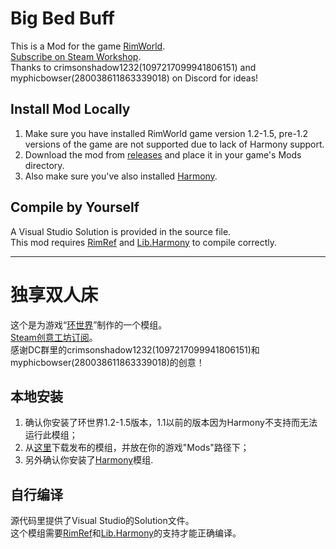 # Big Bed Buff
This is a Mod for the game [RimWorld](https://store.steampowered.com/app/294100).  
[Subscribe on Steam Workshop](https://steamcommunity.com/sharedfiles/filedetails/?id=3201556342).  
Thanks to crimsonshadow1232(1097217099941806151) and myphicbowser(280038611863339018) on Discord for ideas!

## Install Mod Locally
1. Make sure you have installed RimWorld game version 1.2-1.5, pre-1.2 versions of the game are not supported due to lack of Harmony support.  
2. Download the mod from [releases](https://github.com/AmCh-Q/RimWorldMod_BigBedBuff/releases) and place it in your game's Mods directory.  
3. Also make sure you've also installed [Harmony](https://github.com/pardeike/HarmonyRimWorld).  

## Compile by Yourself
A Visual Studio Solution is provided in the source file.  
This mod requires [RimRef](https://www.nuget.org/packages/Krafs.Rimworld.Ref) and [Lib.Harmony](https://www.nuget.org/packages/Lib.Harmony) to compile correctly.  

---

# 独享双人床
这个是为游戏“[环世界](https://store.steampowered.com/app/294100)”制作的一个模组。  
[Steam创意工坊订阅](https://steamcommunity.com/sharedfiles/filedetails/?id=3201556342)。  
感谢DC群里的crimsonshadow1232(1097217099941806151)和myphicbowser(280038611863339018)的创意！

## 本地安装
1. 确认你安装了环世界1.2-1.5版本，1.1以前的版本因为Harmony不支持而无法运行此模组；  
2. 从[这里](https://github.com/AmCh-Q/RimWorldMod_BigBedBuff/releases)下载发布的模组，并放在你的游戏"Mods"路径下；  
3. 另外确认你安装了[Harmony](https://github.com/pardeike/HarmonyRimWorld)模组.  

## 自行编译
源代码里提供了Visual Studio的Solution文件。  
这个模组需要[RimRef](https://www.nuget.org/packages/Krafs.Rimworld.Ref)和[Lib.Harmony](https://www.nuget.org/packages/Lib.Harmony)的支持才能正确编译。
